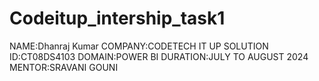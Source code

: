 # Codeitup_intership_task1
NAME:Dhanraj Kumar
COMPANY:CODETECH IT UP SOLUTION
ID:CT08DS4103
DOMAIN:POWER BI
DURATION:JULY TO AUGUST 2024
MENTOR:SRAVANI GOUNI
